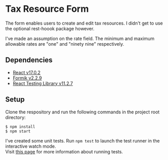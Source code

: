 # Tax Resource Form

The form enables users to create and edit tax resources. I didn't get to use the optional rest-hoook package however.

I've made an assumption on the rate field. The minimum and maximum allowable rates are "one" and "ninety nine" respectively.

## Dependencies

- [React v17.0.2](https://github.com/facebook/create-react-app)
- [Formik v2.2.9](https://formik.org/)
- [React Testing Library v11.2.7](https://testing-library.com/docs/react-testing-library/intro)

## Setup

Clone the respository and run the following commands in the project root directory:

```
$ npm install
$ npm start

```

I've created some unit tests. Run `npm test` to launch the test runner in the interactive watch mode.\
Visit [this page](https://facebook.github.io/create-react-app/docs/running-tests) for more information about running tests.
